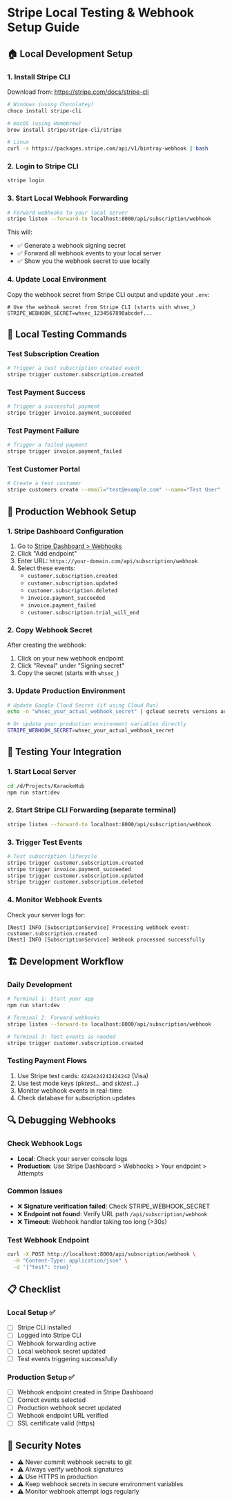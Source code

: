 # Stripe Local Testing & Webhook Setup Guide

## 🏠 Local Development Setup

### 1. Install Stripe CLI

Download from: https://stripe.com/docs/stripe-cli

```bash
# Windows (using Chocolatey)
choco install stripe-cli

# macOS (using Homebrew)
brew install stripe/stripe-cli/stripe

# Linux
curl -s https://packages.stripe.com/api/v1/bintray-webhook | bash
```

### 2. Login to Stripe CLI

```bash
stripe login
```

### 3. Start Local Webhook Forwarding

```bash
# Forward webhooks to your local server
stripe listen --forward-to localhost:8000/api/subscription/webhook
```

This will:

- ✅ Generate a webhook signing secret
- ✅ Forward all webhook events to your local server
- ✅ Show you the webhook secret to use locally

### 4. Update Local Environment

Copy the webhook secret from Stripe CLI output and update your `.env`:

```env
# Use the webhook secret from Stripe CLI (starts with whsec_)
STRIPE_WEBHOOK_SECRET=whsec_1234567890abcdef...
```

## 🧪 Local Testing Commands

### Test Subscription Creation

```bash
# Trigger a test subscription created event
stripe trigger customer.subscription.created
```

### Test Payment Success

```bash
# Trigger a successful payment
stripe trigger invoice.payment_succeeded
```

### Test Payment Failure

```bash
# Trigger a failed payment
stripe trigger invoice.payment_failed
```

### Test Customer Portal

```bash
# Create a test customer
stripe customers create --email="test@example.com" --name="Test User"
```

## 🚀 Production Webhook Setup

### 1. Stripe Dashboard Configuration

1. Go to [Stripe Dashboard > Webhooks](https://dashboard.stripe.com/webhooks)
2. Click "Add endpoint"
3. Enter URL: `https://your-domain.com/api/subscription/webhook`
4. Select these events:
   - `customer.subscription.created`
   - `customer.subscription.updated`
   - `customer.subscription.deleted`
   - `invoice.payment_succeeded`
   - `invoice.payment_failed`
   - `customer.subscription.trial_will_end`

### 2. Copy Webhook Secret

After creating the webhook:

1. Click on your new webhook endpoint
2. Click "Reveal" under "Signing secret"
3. Copy the secret (starts with `whsec_`)

### 3. Update Production Environment

```bash
# Update Google Cloud Secret (if using Cloud Run)
echo -n "whsec_your_actual_webhook_secret" | gcloud secrets versions add KARAOKE_HUB_STRIPE_WEBHOOK_SECRET --data-file=-

# Or update your production environment variables directly
STRIPE_WEBHOOK_SECRET=whsec_your_actual_webhook_secret
```

## 🔧 Testing Your Integration

### 1. Start Local Server

```bash
cd /d/Projects/KaraokeHub
npm run start:dev
```

### 2. Start Stripe CLI Forwarding (separate terminal)

```bash
stripe listen --forward-to localhost:8000/api/subscription/webhook
```

### 3. Trigger Test Events

```bash
# Test subscription lifecycle
stripe trigger customer.subscription.created
stripe trigger invoice.payment_succeeded
stripe trigger customer.subscription.updated
stripe trigger customer.subscription.deleted
```

### 4. Monitor Webhook Events

Check your server logs for:

```
[Nest] INFO [SubscriptionService] Processing webhook event: customer.subscription.created
[Nest] INFO [SubscriptionService] Webhook processed successfully
```

## 🏗️ Development Workflow

### Daily Development

```bash
# Terminal 1: Start your app
npm run start:dev

# Terminal 2: Forward webhooks
stripe listen --forward-to localhost:8000/api/subscription/webhook

# Terminal 3: Test events as needed
stripe trigger customer.subscription.created
```

### Testing Payment Flows

1. Use Stripe test cards: `4242424242424242` (Visa)
2. Use test mode keys (pk*test*... and sk*test*...)
3. Monitor webhook events in real-time
4. Check database for subscription updates

## 🔍 Debugging Webhooks

### Check Webhook Logs

- **Local**: Check your server console logs
- **Production**: Use Stripe Dashboard > Webhooks > Your endpoint > Attempts

### Common Issues

- ❌ **Signature verification failed**: Check STRIPE_WEBHOOK_SECRET
- ❌ **Endpoint not found**: Verify URL path `/api/subscription/webhook`
- ❌ **Timeout**: Webhook handler taking too long (>30s)

### Test Webhook Endpoint

```bash
curl -X POST http://localhost:8000/api/subscription/webhook \
  -H "Content-Type: application/json" \
  -d '{"test": true}'
```

## 📋 Checklist

### Local Setup ✅

- [ ] Stripe CLI installed
- [ ] Logged into Stripe CLI
- [ ] Webhook forwarding active
- [ ] Local webhook secret updated
- [ ] Test events triggering successfully

### Production Setup ✅

- [ ] Webhook endpoint created in Stripe Dashboard
- [ ] Correct events selected
- [ ] Production webhook secret updated
- [ ] Webhook endpoint URL verified
- [ ] SSL certificate valid (https)

## 🚨 Security Notes

- ⚠️ Never commit webhook secrets to git
- ⚠️ Always verify webhook signatures
- ⚠️ Use HTTPS in production
- ⚠️ Keep webhook secrets in secure environment variables
- ⚠️ Monitor webhook attempt logs regularly
